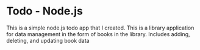 # Todo - Node.js
This is a simple node.js todo app that I created. This is a library application for data management in the form of books in the library. Includes adding, deleting, and updating book data
